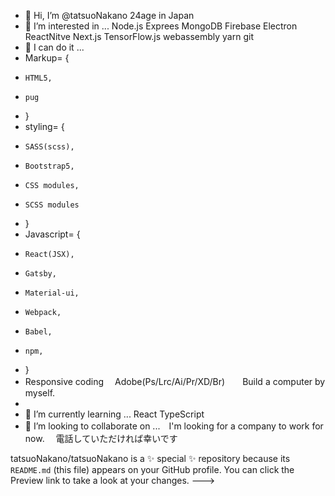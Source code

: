 - 👋 Hi, I’m @tatsuoNakano 24age in Japan
- 👀 I’m interested in ... Node.js Exprees MongoDB Firebase Electron ReactNitve Next.js TensorFlow.js webassembly yarn git
- 👋 I can do it ... 
-   Markup= {
-     HTML5,
-     pug
-   }
-   styling= {
-     SASS(scss),
-     Bootstrap5,
-     CSS modules,
-     SCSS modules
-   } 
-   Javascript= {
-     React(JSX),
-     Gatsby,
-     Material-ui,
-     Webpack,
-     Babel,
-     npm,
-   }
-  Responsive coding 　Adobe(Ps/Lrc/Ai/Pr/XD/Br)　　Build a computer by myself.
-  
- 🌱 I’m currently learning ...  React TypeScript
- 💞️ I’m looking to collaborate on ...　I'm looking for a company to work for now.　
電話していただければ幸いです

tatsuoNakano/tatsuoNakano is a ✨ special ✨ repository because its `README.md` (this file) appears on your GitHub profile.
You can click the Preview link to take a look at your changes.
--->
